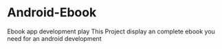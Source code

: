 Android-Ebook
=============

Ebook app development play
This Project display an complete ebook you need for an android development 
